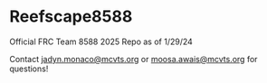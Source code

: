 # Reefscape8588
Official FRC Team 8588 2025 Repo as of 1/29/24

Contact jadyn.monaco@mcvts.org or moosa.awais@mcvts.org for questions!
